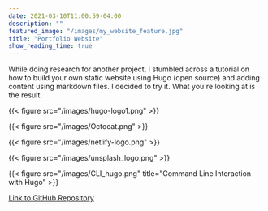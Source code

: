 ```yaml
---
date: 2021-03-10T11:00:59-04:00
description: ""
featured_image: "/images/my_website_feature.jpg"
title: "Portfolio Website"
show_reading_time: true
---
```


While doing research for another project, I stumbled across a tutorial on how to build your own static website using Hugo (open source) and adding content using markdown files. I decided to try it. What you're looking at is the result.  

{{< figure src="/images/hugo-logo1.png" >}}

{{< figure src="/images/Octocat.png" >}}

{{< figure src="/images/netlify-logo.png" >}}

{{< figure src="/images/unsplash_logo.png" >}}

{{< figure src="/images/CLI_hugo.png" title="Command Line Interaction with Hugo" >}}

[Link to GitHub Repository](https://github.com/kpiatti/portfolioSite)
